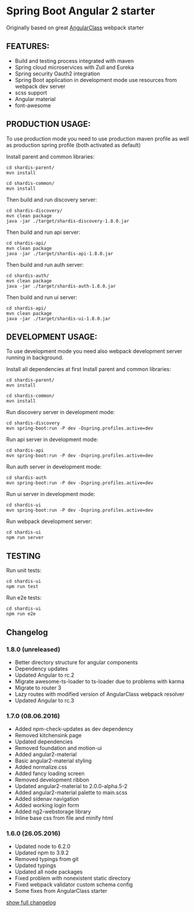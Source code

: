 # Spring Boot Angular 2 starter

Originally based on great [AngularClass](https://github.com/AngularClass) webpack starter

## FEATURES:
* Build and testing process integrated with maven
* Spring cloud microservices with Zull and Eureka
* Spring security Oauth2 integration
* Spring Boot application in development mode use resources from webpack dev server
* scss support
* Angular material
* font-awesome


## PRODUCTION USAGE:

To use production mode you need to use production maven profile as well as production spring profile (both activated as default)

Install parent and common libraries:
```
cd shardis-parent/
mvn install

cd shardis-common/
mvn install
```

Then build and run discovery server:
```
cd shardis-discovery/
mvn clean package
java -jar ./target/shardis-discovery-1.8.0.jar
```

Then build and run api server:
```
cd shardis-api/
mvn clean package
java -jar ./target/shardis-api-1.8.0.jar
```

Then build and run auth server:
```
cd shardis-auth/
mvn clean package
java -jar ./target/shardis-auth-1.8.0.jar
```

Then build and run ui server:
```
cd shardis-api/
mvn clean package
java -jar ./target/shardis-ui-1.8.0.jar
```


## DEVELOPMENT USAGE:

To use development mode you need also webpack development server running in background.

Install all dependencies at first
Install parent and common libraries:
```
cd shardis-parent/
mvn install

cd shardis-common/
mvn install
```

Run discovery server in development mode:
```
cd shardis-discovery
mvn spring-boot:run -P dev -Dspring.profiles.active=dev
```

Run api server in development mode:
```
cd shardis-api
mvn spring-boot:run -P dev -Dspring.profiles.active=dev
```

Run auth server in development mode:
```
cd shardis-auth
mvn spring-boot:run -P dev -Dspring.profiles.active=dev
```

Run ui server in development mode:
```
cd shardis-ui
mvn spring-boot:run -P dev -Dspring.profiles.active=dev
```

Run webpack development server:
```
cd shardis-ui
npm run server
```

## TESTING

Run unit tests:
```
cd shardis-ui
npm run test
```

Run e2e tests:
```
cd shardis-ui
npm run e2e
```

## Changelog

### 1.8.0 (unreleased)
* Better directory structure for angular components
* Dependency updates
* Updated Angular to rc.2
* Migrate awesome-ts-loader to ts-loader due to problems with karma
* Migrate to router 3
* Lazy routes with modified version of AngularClass webpack resolver
* Updated Angular to rc.3

### 1.7.0 (08.06.2016)
* Added npm-check-updates as dev dependency
* Removed kitchensink page
* Updated dependencies
* Removed foundation and motion-ui
* Added angular2-material
* Basic angular2-material styling
* Added normalize.css
* Added fancy loading screen
* Removed development ribbon
* Updated angular2-material to 2.0.0-alpha.5-2
* Added angular2-material palette to main.scss
* Added sidenav navigation
* Added working login form
* Added ng2-webstorage library
* Inline base css from file and minify html

### 1.6.0 (26.05.2016)
* Updated node to 6.2.0
* Updated npm to 3.9.2
* Removed typings from git
* Updated typings
* Updated all node packages
* Fixed problem with nonexistent static directory
* Fixed webpack validator custom schema config
* Some fixes from AngularClass starter

[show full changelog](CHANGELOG.md)
